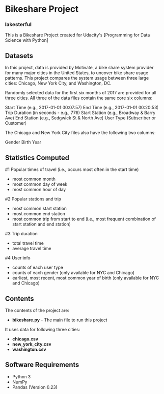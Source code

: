 # Bikeshare Project
### lakesterful
This is a Bikeshare Project created for Udacity's [Programming for Data Science with Python]

## Datasets

In this project, data is provided by Motivate, a bike share system provider for many major cities in the United States, to uncover bike share usage patterns.  This project compares the system usage between three large cities: Chicago, New York City, and Washington, DC.

Randomly selected data for the first six months of 2017 are provided for all three cities. All three of the data files contain the same core six columns:

Start Time (e.g., 2017-01-01 00:07:57)
End Time (e.g., 2017-01-01 00:20:53)
Trip Duration (in seconds - e.g., 776)
Start Station (e.g., Broadway & Barry Ave)
End Station (e.g., Sedgwick St & North Ave)
User Type (Subscriber or Customer)

The Chicago and New York City files also have the following two columns:

Gender
Birth Year

## Statistics Computed

#1 Popular times of travel (i.e., occurs most often in the start time)

* most common month
* most common day of week
* most common hour of day

#2 Popular stations and trip

* most common start station
* most common end station
* most common trip from start to end (i.e., most frequent combination of start station and end station)

#3 Trip duration

* total travel time
* average travel time

#4 User info

* counts of each user type
* counts of each gender (only available for NYC and Chicago)
* earliest, most recent, most common year of birth (only available for NYC and Chicago)

## Contents
The contents of the project are:
* **bikeshare.py** - The main file to run this project

It uses data for following three cities: 
* **chicago.csv**
* **new_york_city.csv**
* **washington.csv**

## Software Requirements
* Python 3
* NumPy
* Pandas (Version 0.23)
